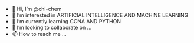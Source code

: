 - 👋 Hi, I’m @chi-chem
- 👀 I’m interested in ARTIFICIAL INTELLIGENCE AND MACHINE LEARNING
- 🌱 I’m currently learning CCNA AND PYTHON
- 💞️ I’m looking to collaborate on ...
- 📫 How to reach me ...


<!---
chi-chem/chi-chem is a ✨ special ✨ repository because its `README.md` (this file) appears on your GitHub profile.
You can click the Preview link to take a look at your changes.
--->
